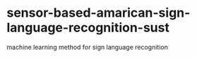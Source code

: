 # sensor-based-amarican-sign-language-recognition-sust
machine learning method for sign language recognition
